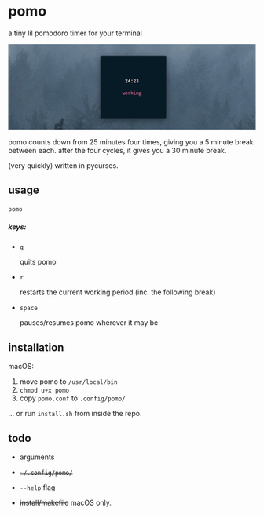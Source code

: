 # pomo

a tiny lil pomodoro timer for your terminal

![](img/pomo.jpg)

pomo counts down from 25 minutes four times, giving you a 5 minute break between each.  after the four cycles, it gives you a 30 minute break.

(very quickly) written in pycurses.

## usage

`pomo`

##### keys:

+ `q`

  quits pomo

+ `r`

  restarts the current working period (inc. the following break)

+ `space`

  pauses/resumes pomo wherever it may be

## installation

macOS:

1.  move pomo to `/usr/local/bin`
2.  `chmod u+x pomo`
3.  copy `pomo.conf` to `.config/pomo/`

… or run `install.sh` from inside the repo.

## todo

+ arguments

+ ~~`~/.config/pomo/`~~

+ `--help` flag

+ ~~install/makefile~~ macOS only.
